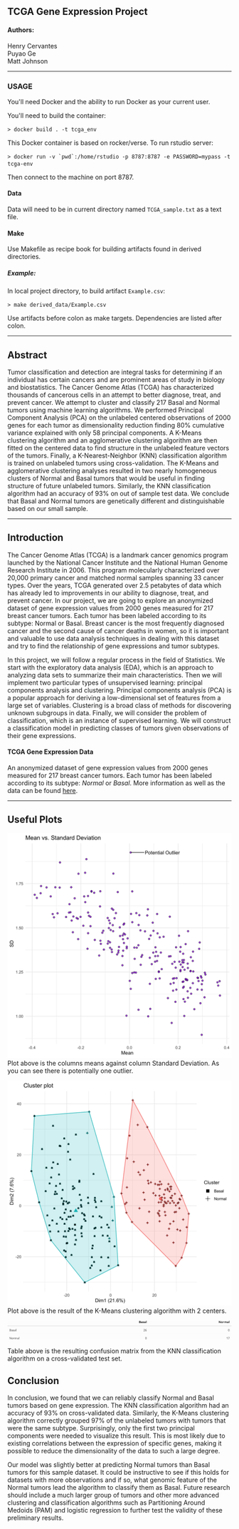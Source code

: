 TCGA Gene Expression Project
----------------------------
#### Authors:
Henry Cervantes \
Puyao Ge \
Matt Johnson

***

### USAGE

You'll need Docker and the ability to run Docker as your current user.

You'll need to build the container:

    > docker build . -t tcga_env

This Docker container is based on rocker/verse. To run rstudio server:

    > docker run -v `pwd`:/home/rstudio -p 8787:8787 -e PASSWORD=mypass -t tcga-env
      
Then connect to the machine on port 8787.

#### Data
Data will need to be in current directory named `TCGA_sample.txt` as a text file. 

#### Make
Use Makefile as recipe book for building artifacts found in derived directories. 

##### Example:
In local project directory, to build artifact `Example.csv`:

    > make derived_data/Example.csv
    
Use artifacts before colon as make targets. Dependencies are listed after colon.

***

Abstract
--------
Tumor classification and detection are integral tasks for determining if an individual has certain cancers and are prominent areas of study in biology and biostatistics. The Cancer Genome Atlas (TCGA) has characterized thousands of cancerous cells in an attempt to better diagnose, treat, and prevent cancer. We attempt to cluster and classify 217 Basal and Normal tumors using machine learning algorithms. We performed Principal Component Analysis (PCA) on the unlabeled centered observations of 2000 genes for each tumor as dimensionality reduction finding 80% cumulative variance explained with only 58 principal components. A K-Means clustering algorithm and an agglomerative clustering algorithm are then fitted on the centered data to find structure in the unlabeled feature vectors of the tumors. Finally, a K-Nearest-Neighbor (KNN) classification algorithm is trained on unlabeled tumors using cross-validation. The K-Means and agglomerative clustering analyses resulted in two nearly homogeneous clusters of Normal and Basal tumors that would be useful in finding structure of future unlabeled tumors. Similarly, the KNN classification algorithm had an accuracy of 93% on out of sample test data. We conclude that Basal and Normal tumors are genetically different and distinguishable based on our small sample.

***

Introduction
------------
The Cancer Genome Atlas (TCGA) is a landmark cancer genomics program launched by the National Cancer Institute and the National Human Genome Research Institute in 2006. This program molecularly characterized over 20,000 primary cancer and matched normal samples spanning 33 cancer types. Over the years, TCGA generated over 2.5 petabytes of data which has already led to improvements in our ability to diagnose, treat, and prevent cancer. In our project, we are going to explore an anonymized dataset of gene expression values from 2000 genes measured for 217 breast cancer tumors. Each tumor has been labeled according to its subtype: Normal or Basal. Breast cancer is the most frequently diagnosed cancer and the second cause of cancer deaths in women, so it is important and valuable to use data analysis techniques in dealing with this dataset and try to find the relationship of gene expressions and tumor subtypes.

In this project, we will follow a regular process in the field of Statistics. We start with the exploratory data analysis (EDA), which is an approach to analyzing data sets to summarize their main characteristics. Then we will implement two particular types of unsupervised learning: principal components analysis and clustering. Principal components analysis (PCA) is a popular approach for deriving a low-dimensional set of features from a large set of variables. Clustering is a broad class of methods for discovering unknown subgroups in data. Finally, we will consider the problem of classification, which is an instance of supervised learning. We will construct a classification model in predicting classes of tumors given observations of their gene expressions.


#### TCGA Gene Expression Data

An anonymized dataset of gene expression values from 2000 genes measured for 217 breast cancer tumors. Each tumor has been labeled according to its subtype: *Normal* or *Basal*. More information as well as the data can be found [here](https://www.cancer.gov/about-nci/organization/ccg/research/structural-genomics/tcga). 

***

Useful Plots
------------
![](README_graphics/Mean.SD.Plot.png)
Plot above is the columns means against column Standard Deviation. As you can see there is potentially one outlier. 

![](README_graphics/K-Means.Cluster.Plot.png)
Plot above is the result of the K-Means clustering algorithm with 2 centers. 

![](README_graphics/Confusion.Table.png)

Table above is the resulting confusion matrix from the KNN classification algorithm on a cross-validated test set. 

Conclusion
----------
In conclusion, we found that we can reliably classify Normal and Basal tumors based on gene expression. The KNN classification algorithm had an accuracy of 93% on cross-validated data. Similarly, the K-Means clustering algorithm correctly grouped 97% of the unlabeled tumors with tumors that were the same subtype. Surprisingly, only the first two principal components were needed to visualize this result. This is most likely due to existing correlations between the expression of specific genes, making it possible to reduce the dimensionality of the data to such a large degree. 

Our model was slightly better at predicting Normal tumors than Basal tumors for this sample dataset. It could be instructive to see if this holds for datasets with more observations and if so, what genomic feature of the Normal tumors lead the algorithm to classify them as Basal. Future research should include a much larger group of tumors and other more advanced clustering and classification algorithms such as Partitioning Around Medoids (PAM) and logistic regression to further test the validity of these preliminary results. 